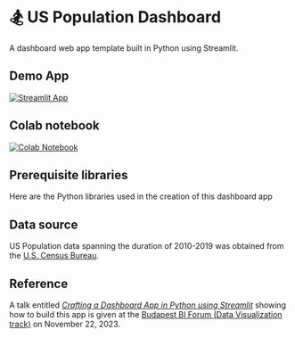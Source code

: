 # 🏂 US Population Dashboard

A dashboard web app template built in Python using Streamlit.

## Demo App

[![Streamlit App](https://static.streamlit.io/badges/streamlit_badge_black_white.svg)](https://population-dashboard.streamlit.app/)

## Colab notebook
[![Colab Notebook](https://colab.research.google.com/assets/colab-badge.svg)](https://github.com/dataprofessor/population-dashboard/blob/master/US_Population.ipynb)

## Prerequisite libraries
Here are the Python libraries used in the creation of this dashboard app

## Data source
US Population data spanning the duration of 2010-2019 was obtained from the [U.S. Census Bureau](https://www.census.gov/data/datasets/time-series/demo/popest/2010s-state-total.html).

## Reference
A talk entitled [_Crafting a Dashboard App in Python using Streamlit_](https://budapestbi.hu/2023/hu/program/speakers/chanin-nantasenamat/) showing how to build this app is given at the [Budapest BI Forum (Data Visualization track)](https://budapestbi.hu/2023/hu/en/program-data-visualization-track/) on November 22, 2023.
